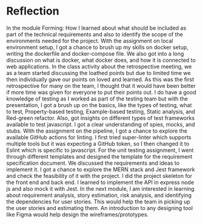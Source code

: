 # Reflection
In the module Forming: How I learned about what should be included as part of the technical requirements and also to identify the scope of the environments needed for the project. With the assignment on local environment setup, I got a chance to brush up my skills on docker setup, writing the dockerfile and docker-compose file. We also got into a long discussion on what is docker, what docker does, and how it is connected to web applications. 
In the class activity about the retrospective meeting, we as a team started discussing the loathed points but due to limited time we then individually gave our points on loved and learned. As this was the first retrospective for many on the team, I thought that it would have been better if more time was given for everyone to put their points out.
I do have a good knowledge of testing as I worked as part of the testing team but with the presentation, I got a brush up on the basics, like the types of testing, what to test, Property-based testing, Example-based testing, Static analysis, and Red-green refactor. Also, got insights on different types of test frameworks available to test javascript. I got a clear understanding of spies, mocks, and stubs. 
With the assignment on the pipeline, I got a chance to explore the available GitHub actions for linting. I first tried super-linter which supports multiple tools but it was expecting a GitHub token, so I then changed it to Eslint which is specific to javascript. 
For the unit testing assignment, I went through different templates and designed the template for the requirement specification document. We discussed the requirements and ideas to implement it. I got a chance to explore the MERN stack and Jest framework and check the feasibility of it with the project. I did the project skeleton for the front end and back end. I learned to implement the API in express node js and also mock it with Jest. 
In the next module, I am interested in learning about requirement analysis, story estimation, risk analysis, and identifying the dependencies for user stories. This would help the team in picking up the user stories and estimating them. An introduction to any designing tool like Figma would help design the wireframes/prototypes.
